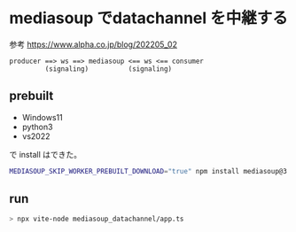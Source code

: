 # mediasoup でdatachannel を中継する

参考 https://www.alpha.co.jp/blog/202205_02

```
producer ==> ws ==> mediasoup <== ws <== consumer
         (signaling)          (signaling)
```

## prebuilt

- Windows11
- python3
- vs2022

で install はできた。

```sh
MEDIASOUP_SKIP_WORKER_PREBUILT_DOWNLOAD="true" npm install mediasoup@3
```

## run

```sh
> npx vite-node mediasoup_datachannel/app.ts
```

